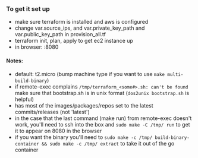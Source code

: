 ### To get it set up
- make sure terraform is installed and aws is configured
- change var.source_ips, and var.private_key_path and var.public_key_path in provision_all.tf
- terraform init, plan, apply to get ec2 instance up
- in browser: <ec2-public-ip>:8080
 #### Notes: 
 - default: t2.micro (bump machine type if you want to use `make multi-build-binary`)
 - if remote-exec complains `/tmp/terraform_<some#>.sh: can't be found` make sure that bootstrap.sh is in unix format (`dos2unix bootstrap.sh` is helpful)
 - has most of the images/packages/repos set to the latest commits/releases (not 'latest')
 - in the case that the last command (make run) from remote-exec doesn't work, you'll need to ssh into the box and `sudo make -C /tmp/ run` to get it to appear on 8080 in the browser
 - if you want the binary you'll need to `sudo make -c /tmp/ build-binary-container && sudo make -c /tmp/ extract` to take it out of the go container  
 
 